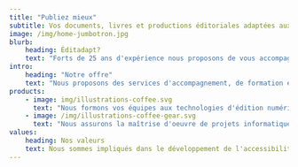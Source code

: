 ```yaml
---
title: "Publiez mieux"
subtitle: Vos documents, livres et productions éditoriales adaptées aux lecteurs
image: /img/home-jumbotron.jpg
blurb:
    heading: Éditadapt?
    text: "Forts de 25 ans d'expérience nous proposons de vous accompagner pour améliorer la qualité de vos publications numériques et le confort de votre travail."
intro:
    heading: "Notre offre"
    text: "Nous proposons des services d'accompagnement, de formation et de réalisation pour vos flux de travail."
products:
    - image: img/illustrations-coffee.svg
      text: "Nous formons vos équipes aux technologies d'édition numériques et à l'accessibilité native."
    - image: /img/illustrations-coffee-gear.svg
      text: "Nous assurons la maîtrise d'oeuvre de projets informatiques complexes pour la production et la diffusion de vos publications."
values:
    heading: Nos valeurs
    text: Nous sommes impliqués dans le développement de l'accessibilité pour tous et nous attachons une grande importance au cadre de travail des personnes qui assument le travail de publication. Nous cherchons à associer le confort du producteur et du lecteur pour que la démarche d'accessibilité soit porteuse d'améliorations sociales.
---
```


